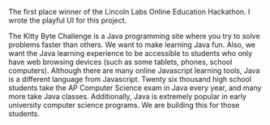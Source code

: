 The first place winner of the Lincoln Labs Online Education Hackathon.
I wrote the playful UI for this project.

The Kitty Byte Challenge is a Java programming site where you try to solve problems faster than others.
We want to make learning Java fun. Also, we want the Java learning experience to be accessible to
students who only have web browsing devices (such as some tablets, phones, school computers). Although
there are many online Javascript learning tools, Java is a different language from Javascript. Twenty
six thousand high school students take the AP Computer Science exam in Java every year, and many more
take Java classes. Additionally, Java is extremely popular in early university computer science programs.
We are building this for those students.
